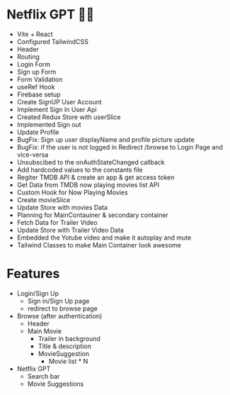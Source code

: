 # Netflix GPT 🚀🚀

- Vite + React
- Configured TailwindCSS
- Header
- Routing
- Login Form
- Sign up Form
- Form Validation
- useRef Hook
- Firebase setup
- Create SignUP User Account
- Implement Sign In User Api
- Created Redux Store with userSlice
- Implemented Sign out 
- Update Profile
- BugFix: Sign up user displayName and profile picture update
- BugFix: if the user is not logged in Redirect /browse to Login Page and vice-versa
- Unsubscibed to the onAuthStateChanged callback
- Add hardcoded values to the constants file
- Regiter TMDB API & create an app & get access token
- Get Data from TMDB now playing movies list API
- Custom Hook for Now Playing Movies
- Create movieSlice
- Update Store with movies Data
- Planning for MainContauiner & secondary container
- Fetch Data for Trailer Video
- Update Store with Trailer Video Data
- Embedded the Yotube video and make it autoplay and mute
- Tailwind Classes to make Main Container look awesome


# Features
- Login/Sign Up
    - Sign in/Sign Up page
    - redirect to browse page
- Browse (after authentication)
    - Header
    - Main Movie
       - Trailer in background 
       - Title & description
       - MovieSuggestion
         - Movie list * N
- Netflix GPT
    - Search bar
    - Movie Suggestions

